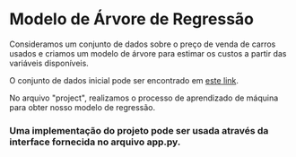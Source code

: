 
# Modelo de Árvore de Regressão
Consideramos um conjunto de dados sobre o preço de venda de carros usados e criamos um modelo de árvore para estimar os custos a partir das variáveis disponíveis.

O conjunto de dados inicial pode ser encontrado em [este link](https://www.kaggle.com/datasets/nehalbirla/vehicle-dataset-from-cardekho/data).

No arquivo "project", realizamos o processo de aprendizado de máquina para obter nosso modelo de regressão.

### Uma implementação do projeto pode ser usada através da interface fornecida no arquivo app.py.


